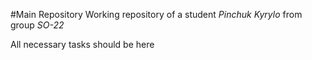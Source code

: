 #Main Repository
Working repository of a student _Pinchuk Kyrylo_ from group _SO-22_

All necessary tasks should be here

